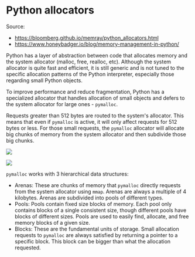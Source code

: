 # Python allocators

Source:

- <https://bloomberg.github.io/memray/python_allocators.html>
- <https://www.honeybadger.io/blog/memory-management-in-python/>

Python has a layer of abstraction between code that allocates memory and the system allocator (malloc, free, realloc, etc). Although the system allocator is quite fast and efficient, it is still generic and is not tuned to the specific allocation patterns of the Python interpreter, especially those regarding small Python objects.

To improve performance and reduce fragmentation, Python has a specialized allocator that handles allocation of small objects and defers to the system allocator for large ones - `pymalloc`.

Requests greater than 512 bytes are routed to the system's allocator. This means that even if `pymalloc` is active, it will only affect requests for 512 bytes or less. For those small requests, the `pymalloc` allocator will allocate big chunks of memory from the system allocator and then subdivide those big chunks.

![](https://bloomberg.github.io/memray/_images/pymalloc.png)

![](https://www.honeybadger.io/images/blog/posts/memory-management-in-python/arenas_pools_and_blocks.png?1678844423)

`pymalloc` works with 3 hierarchical data structures:

- Arenas: These are chunks of memory that `pymalloc` directly requests from the system allocator using `mmap`. Arenas are always a multiple of 4 kilobytes. Arenas are subdivided into pools of different types.
- Pools: Pools contain fixed size blocks of memory. Each pool only contains blocks of a single consistent size, though different pools have blocks of different sizes. Pools are used to easily find, allocate, and free memory blocks of a given size.
- Blocks: These are the fundamental units of storage. Small allocation requests to `pymalloc` are always satisfied by returning a pointer to a specific block. This block can be bigger than what the allocation requested.
